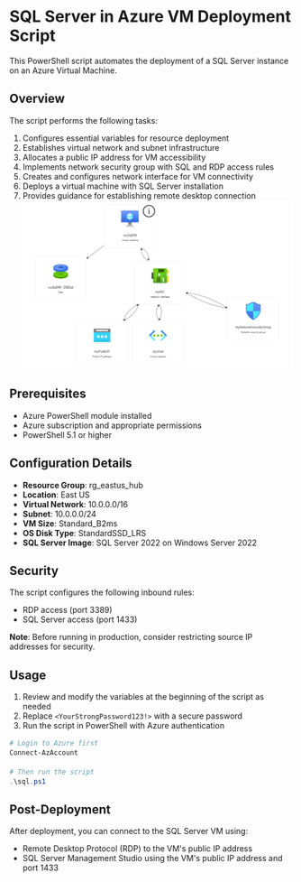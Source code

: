# SQL Server in Azure VM Deployment Script

This PowerShell script automates the deployment of a SQL Server instance on an Azure Virtual Machine.

## Overview

The script performs the following tasks:
1. Configures essential variables for resource deployment
2. Establishes virtual network and subnet infrastructure
3. Allocates a public IP address for VM accessibility
4. Implements network security group with SQL and RDP access rules
5. Creates and configures network interface for VM connectivity
6. Deploys a virtual machine with SQL Server installation
7. Provides guidance for establishing remote desktop connection
![Architecture Diagram](/Resource-Visualizer.png)
## Prerequisites

- Azure PowerShell module installed
- Azure subscription and appropriate permissions
- PowerShell 5.1 or higher

## Configuration Details

- **Resource Group**: rg_eastus_hub
- **Location**: East US
- **Virtual Network**: 10.0.0.0/16
- **Subnet**: 10.0.0.0/24
- **VM Size**: Standard_B2ms
- **OS Disk Type**: StandardSSD_LRS
- **SQL Server Image**: SQL Server 2022 on Windows Server 2022

## Security

The script configures the following inbound rules:
- RDP access (port 3389)
- SQL Server access (port 1433)

**Note**: Before running in production, consider restricting source IP addresses for security.

## Usage

1. Review and modify the variables at the beginning of the script as needed
2. Replace `<YourStrongPassword123!>` with a secure password
3. Run the script in PowerShell with Azure authentication

```powershell
# Login to Azure first
Connect-AzAccount

# Then run the script
.\sql.ps1
```

## Post-Deployment

After deployment, you can connect to the SQL Server VM using:
- Remote Desktop Protocol (RDP) to the VM's public IP address
- SQL Server Management Studio using the VM's public IP address and port 1433